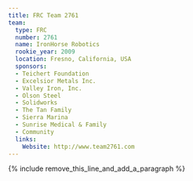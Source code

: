 ```yaml
---
title: FRC Team 2761
team:
  type: FRC
  number: 2761
  name: IronHorse Robotics
  rookie_year: 2009
  location: Fresno, California, USA
  sponsors:
  - Teichert Foundation
  - Excelsior Metals Inc.
  - Valley Iron, Inc.
  - Olson Steel
  - Solidworks
  - The Tan Family
  - Sierra Marina
  - Sunrise Medical & Family
  - Community
  links:
    Website: http://www.team2761.com
---
```


{% include remove_this_line_and_add_a_paragraph %}